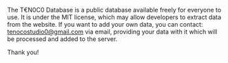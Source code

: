 The T€N0C0 Database is a public database available freely for everyone to use.
It is under the MIT license, which may allow developers to extract data from the website.
If you want to add your own data, you can contact: tenocostudio0@gmail.com via email, providing your data with it which will be processed and added to the server.

Thank you!
